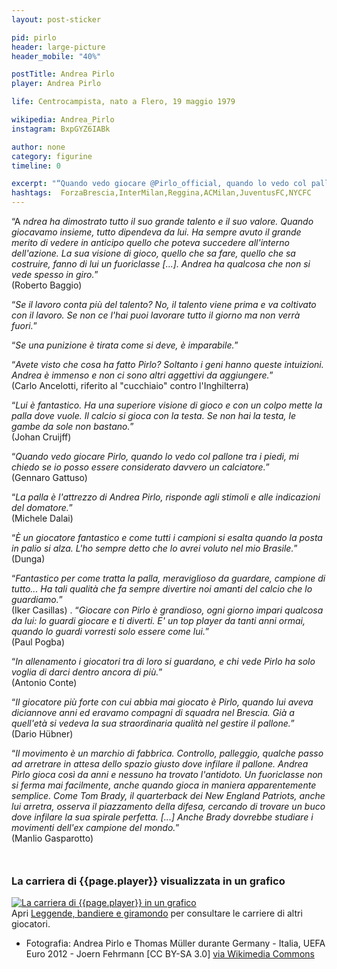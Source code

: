 ```yaml
---
layout: post-sticker

pid: pirlo
header: large-picture
header_mobile: "40%"

postTitle: Andrea Pirlo
player: Andrea Pirlo

life: Centrocampista, nato a Flero, 19 maggio 1979

wikipedia: Andrea_Pirlo
instagram: BxpGYZ6IABk

author: none
category: figurine
timeline: 0

excerpt: "“Quando vedo giocare @Pirlo_official, quando lo vedo col pallone tra i piedi, mi chiedo se io posso essere considerato davvero un calciatore.”(Gennaro Gattuso)"
hashtags:  ForzaBrescia,InterMilan,Reggina,ACMilan,JuventusFC,NYCFC
---
```

“A _ndrea ha dimostrato tutto il suo grande talento e il suo valore. Quando giocavamo insieme, tutto dipendeva da lui. Ha sempre avuto il grande merito di vedere in anticipo quello che poteva succedere all'interno dell'azione. La sua visione di gioco, quello che sa fare, quello che sa costruire, fanno di lui un fuoriclasse [...]. Andrea ha qualcosa che non si vede spesso in giro._”  
(Roberto Baggio)

“_Se il lavoro conta più del talento? No, il talento viene prima e va coltivato con il lavoro. Se non ce l'hai puoi lavorare tutto il giorno ma non verrà fuori._”

“_Se una punizione è tirata come si deve, è imparabile._”

“_Avete visto che cosa ha fatto Pirlo? Soltanto i geni hanno queste intuizioni. Andrea è immenso e non ci sono altri aggettivi da aggiungere._”  
(Carlo Ancelotti, riferito al "cucchiaio" contro l'Inghilterra)

“_Lui è fantastico. Ha una superiore visione di gioco e con un colpo mette la palla dove vuole. Il calcio si gioca con la testa. Se non hai la testa, le gambe da sole non bastano._”  
(Johan Cruijff)

“_Quando vedo giocare Pirlo, quando lo vedo col pallone tra i piedi, mi chiedo se io posso essere considerato davvero un calciatore._”  
(Gennaro Gattuso)

“_La palla è l'attrezzo di Andrea Pirlo, risponde agli stimoli e alle indicazioni del domatore._”  
(Michele Dalai)

“_È un giocatore fantastico e come tutti i campioni si esalta quando la posta in palio si alza. L'ho sempre detto che lo avrei voluto nel mio Brasile._”  
(Dunga)

“_Fantastico per come tratta la palla, meraviglioso da guardare, campione di tutto... Ha tali qualità che fa sempre divertire noi amanti del calcio che lo guardiamo._”  
(Iker Casillas)
.
“_Giocare con Pirlo è grandioso, ogni giorno impari qualcosa da lui: lo guardi giocare e ti diverti. E' un top player da tanti anni ormai, quando lo guardi vorresti solo essere come lui._”  
(Paul Pogba)

“_In allenamento i giocatori tra di loro si guardano, e chi vede Pirlo ha solo voglia di darci dentro ancora di più._”  
(Antonio Conte)

“_Il giocatore più forte con cui abbia mai giocato è Pirlo, quando lui aveva diciannove anni ed eravamo compagni di squadra nel Brescia. Già a quell'età si vedeva la sua straordinaria qualità nel gestire il pallone._”  
(Dario Hübner)

“_Il movimento è un marchio di fabbrica. Controllo, palleggio, qualche passo ad arretrare in attesa dello spazio giusto dove infilare il pallone. Andrea Pirlo gioca così da anni e nessuno ha trovato l'antidoto. Un fuoriclasse non si ferma mai facilmente, anche quando gioca in maniera apparentemente semplice. Come Tom Brady, il quarterback dei New England Patriots, anche lui arretra, osserva il piazzamento della difesa, cercando di trovare un buco dove infilare la sua spirale perfetta. [...] Anche Brady dovrebbe studiare i movimenti dell'ex campione del mondo._”  
(Manlio Gasparotto)


<div style="margin-top: 50px;">
<h3>La carriera di {{page.player}} visualizzata in un grafico</h3>
<a href="/leggende-bandiere-e-giramondo" title="La carriera di {{page.player}} visualizzata in un grafico"><img class="responsive-img w100 border" src="{{site.baseurl}}/assets/pics/careers/{{page.pid}}.png" alt="La carriera di {{page.player}} in un grafico"/></a>
</div>
Apri <a href="/leggende-bandiere-e-giramondo" title="La carriera di {{page.player}} visualizzata in un grafico">Leggende, bandiere e giramondo</a> per consultare le carriere di altri giocatori.


<div class="post-disclaimer">
<ul>
  <li>Fotografia: Andrea Pirlo e Thomas Müller durante Germany - Italia, UEFA Euro 2012 - Joern Fehrmann [CC BY-SA 3.0] <a href="https://commons.wikimedia.org/wiki/File:Pirlo_and_M%C3%BCller_-_Euro_2012.jpg">via Wikimedia Commons</a></li>
</ul>
</div>
